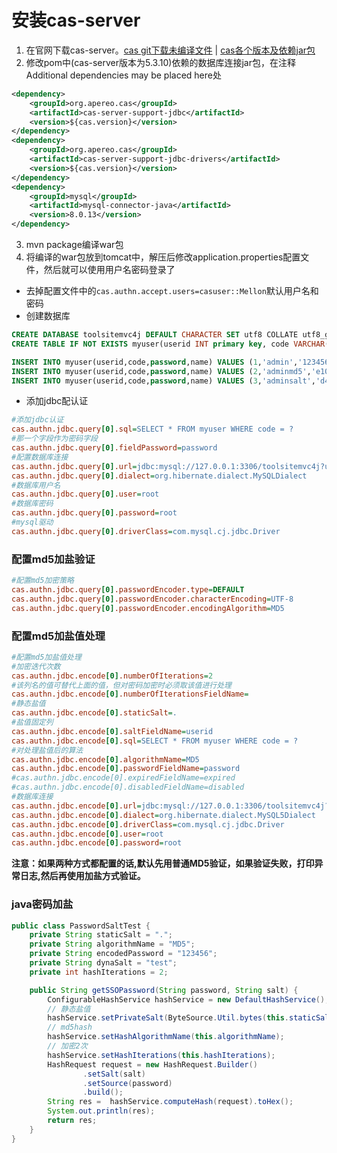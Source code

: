 # 安装cas-server
1. 在官网下载cas-server。[cas git下载未编译文件](https://github.com/apereo/cas/releases) | 
[cas各个版本及依赖jar包](http://repo1.maven.org/maven2/org/apereo/cas/cas-server-webapp-tomcat/)
2. 修改pom中(cas-server版本为5.3.10)依赖的数据库连接jar包，在注释 Additional dependencies may be placed here处
~~~ xml
<dependency>
    <groupId>org.apereo.cas</groupId>
    <artifactId>cas-server-support-jdbc</artifactId>
    <version>${cas.version}</version>
</dependency>
<dependency>
    <groupId>org.apereo.cas</groupId>
    <artifactId>cas-server-support-jdbc-drivers</artifactId>
    <version>${cas.version}</version>
</dependency>
<dependency>
    <groupId>mysql</groupId>
    <artifactId>mysql-connector-java</artifactId>
    <version>8.0.13</version>
</dependency>
~~~
3. mvn package编译war包
4. 将编译的war包放到tomcat中，解压后修改application.properties配置文件，然后就可以使用用户名密码登录了
  - 去掉配置文件中的`cas.authn.accept.users=casuser::Mellon`默认用户名和密码
  - 创建数据库
  ~~~ sql
  CREATE DATABASE toolsitemvc4j DEFAULT CHARACTER SET utf8 COLLATE utf8_general_ci;
CREATE TABLE IF NOT EXISTS myuser(userid INT primary key, code VARCHAR(100), name VARCHAR(100), password VARCHAR(100)) COMMENT='用户表';

INSERT INTO myuser(userid,code,password,name) VALUES (1,'admin','123456','admin');
INSERT INTO myuser(userid,code,password,name) VALUES (2,'adminmd5','e10adc3949ba59abbe56e057f20f883e','adminmd5');
INSERT INTO myuser(userid,code,password,name) VALUES (3,'adminsalt','d4135f5902dc61968f3e439f58a0f10e','adminsalt');
  ~~~
  - 添加jdbc配认证
  ~~~ ini
  #添加jdbc认证
cas.authn.jdbc.query[0].sql=SELECT * FROM myuser WHERE code = ?
#那一个字段作为密码字段
cas.authn.jdbc.query[0].fieldPassword=password
#配置数据库连接
cas.authn.jdbc.query[0].url=jdbc:mysql://127.0.0.1:3306/toolsitemvc4j?useUnicode=true&characterEncoding=UTF-8&autoReconnect=true&useSSL=false
cas.authn.jdbc.query[0].dialect=org.hibernate.dialect.MySQLDialect
#数据库用户名
cas.authn.jdbc.query[0].user=root
#数据库密码
cas.authn.jdbc.query[0].password=root
#mysql驱动
cas.authn.jdbc.query[0].driverClass=com.mysql.cj.jdbc.Driver
  ~~~
### 配置md5加盐验证
~~~ ini
#配置md5加密策略
cas.authn.jdbc.query[0].passwordEncoder.type=DEFAULT
cas.authn.jdbc.query[0].passwordEncoder.characterEncoding=UTF-8
cas.authn.jdbc.query[0].passwordEncoder.encodingAlgorithm=MD5
~~~
### 配置md5加盐值处理
~~~ ini
#配置md5加盐值处理
#加密迭代次数
cas.authn.jdbc.encode[0].numberOfIterations=2
#该列名的值可替代上面的值，但对密码加密时必须取该值进行处理
cas.authn.jdbc.encode[0].numberOfIterationsFieldName=
#静态盐值
cas.authn.jdbc.encode[0].staticSalt=.
#盐值固定列
cas.authn.jdbc.encode[0].saltFieldName=userid
cas.authn.jdbc.encode[0].sql=SELECT * FROM myuser WHERE code = ?
#对处理盐值后的算法
cas.authn.jdbc.encode[0].algorithmName=MD5
cas.authn.jdbc.encode[0].passwordFieldName=password
#cas.authn.jdbc.encode[0].expiredFieldName=expired
#cas.authn.jdbc.encode[0].disabledFieldName=disabled
#数据库连接
cas.authn.jdbc.encode[0].url=jdbc:mysql://127.0.0.1:3306/toolsitemvc4j?useUnicode=true&characterEncoding=UTF-8&autoReconnect=true&useSSL=false
cas.authn.jdbc.encode[0].dialect=org.hibernate.dialect.MySQL5Dialect
cas.authn.jdbc.encode[0].driverClass=com.mysql.cj.jdbc.Driver
cas.authn.jdbc.encode[0].user=root
cas.authn.jdbc.encode[0].password=root
~~~
**注意：如果两种方式都配置的话,默认先用普通MD5验证，如果验证失败，打印异常日志,然后再使用加盐方式验证。**
### java密码加盐
~~~ java
public class PasswordSaltTest {
    private String staticSalt = ".";
    private String algorithmName = "MD5";
    private String encodedPassword = "123456";
    private String dynaSalt = "test";
    private int hashIterations = 2;

    public String getSSOPassword(String password, String salt) {
        ConfigurableHashService hashService = new DefaultHashService();
        // 静态盐值
        hashService.setPrivateSalt(ByteSource.Util.bytes(this.staticSalt));
        // md5hash
        hashService.setHashAlgorithmName(this.algorithmName);
        // 加密2次
        hashService.setHashIterations(this.hashIterations);
        HashRequest request = new HashRequest.Builder()
                .setSalt(salt)
                .setSource(password)
                .build();
        String res =  hashService.computeHash(request).toHex();
        System.out.println(res);
        return res;
    }
}
~~~